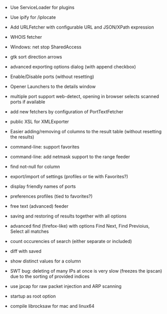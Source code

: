 * Use ServiceLoader for plugins
* Use ipify for /iplocate
* Add URLFetcher with configurable URL and JSON/XPath expression
* WHOIS fetcher

* Windows: net stop SharedAccess
* gtk sort direction arrows
* advanced exporting options dialog (with append checkbox)
* Enable/Disable ports (without resetting)
* Opener Launchers to the details window
* multiple port support web-detect, opening in browser selects scanned ports if available
* add new fetchers by configuration of PortTextFetcher
* public XSL for XMLExporter
* Easier adding/removing of columns to the result table (without resetting the results)
* command-line: support favorites
* command-line: add netmask support to the range feeder 
* find not-null for column
* export/import of settings (profiles or tie with Favorites?)
* display friendly names of ports
* preferences profiles (tied to favorites?)
* free text (advanced) feeder
* saving and restoring of results together with all options
* advanced find (firefox-like) with options Find Next, Find Previoius, Select all matches
* count occurencies of search (either separate or included)
* diff with saved
* show distinct values for a column
* SWT bug: deleting of many IPs at once is very slow (freezes the ipscan) due to the sorting of provided indices

* use jpcap for raw packet injection and ARP scanning
* startup as root option
* compile librocksaw for mac and linux64

